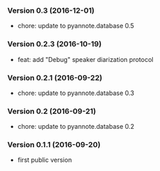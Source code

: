 ### Version 0.3 (2016-12-01)

  - chore: update to pyannote.database 0.5 

### Version 0.2.3 (2016-10-19)

  - feat: add "Debug" speaker diarization protocol

### Version 0.2.1 (2016-09-22)

  - chore: update to pyannote.database 0.3

### Version 0.2 (2016-09-21)

  - chore: update to pyannote.database 0.2

### Version 0.1.1 (2016-09-20)

  - first public version
